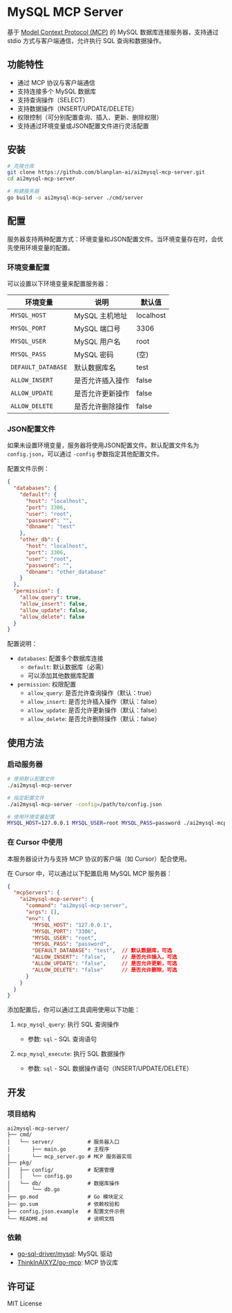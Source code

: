 # MySQL MCP Server

基于 [Model Context Protocol (MCP)](https://github.com/ThinkInAIXYZ/go-mcp) 的 MySQL 数据库连接服务器，支持通过 stdio 方式与客户端通信，允许执行 SQL 查询和数据操作。

## 功能特性

- 通过 MCP 协议与客户端通信
- 支持连接多个 MySQL 数据库
- 支持查询操作（SELECT）
- 支持数据操作（INSERT/UPDATE/DELETE）
- 权限控制（可分别配置查询、插入、更新、删除权限）
- 支持通过环境变量或JSON配置文件进行灵活配置

## 安装

```bash
# 克隆仓库
git clone https://github.com/blanplan-ai/ai2mysql-mcp-server.git
cd ai2mysql-mcp-server

# 构建服务器
go build -o ai2mysql-mcp-server ./cmd/server
```

## 配置

服务器支持两种配置方式：环境变量和JSON配置文件。当环境变量存在时，会优先使用环境变量的配置。

### 环境变量配置

可以设置以下环境变量来配置服务器：

| 环境变量 | 说明 | 默认值 |
|---------|------|--------|
| `MYSQL_HOST` | MySQL 主机地址 | localhost |
| `MYSQL_PORT` | MySQL 端口号 | 3306 |
| `MYSQL_USER` | MySQL 用户名 | root |
| `MYSQL_PASS` | MySQL 密码 | (空) |
| `DEFAULT_DATABASE` | 默认数据库名 | test |
| `ALLOW_INSERT` | 是否允许插入操作 | false |
| `ALLOW_UPDATE` | 是否允许更新操作 | false |
| `ALLOW_DELETE` | 是否允许删除操作 | false |

### JSON配置文件

如果未设置环境变量，服务器将使用JSON配置文件。默认配置文件名为 `config.json`，可以通过 `-config` 参数指定其他配置文件。

配置文件示例：

```json
{
  "databases": {
    "default": {
      "host": "localhost",
      "port": 3306,
      "user": "root",
      "password": "",
      "dbname": "test"
    },
    "other_db": {
      "host": "localhost",
      "port": 3306,
      "user": "root",
      "password": "",
      "dbname": "other_database"
    }
  },
  "permission": {
    "allow_query": true,
    "allow_insert": false,
    "allow_update": false,
    "allow_delete": false
  }
}
```

配置说明：

- `databases`: 配置多个数据库连接
  - `default`: 默认数据库（必需）
  - 可以添加其他数据库配置
- `permission`: 权限配置
  - `allow_query`: 是否允许查询操作（默认：true）
  - `allow_insert`: 是否允许插入操作（默认：false）
  - `allow_update`: 是否允许更新操作（默认：false）
  - `allow_delete`: 是否允许删除操作（默认：false）

## 使用方法

### 启动服务器

```bash
# 使用默认配置文件
./ai2mysql-mcp-server

# 指定配置文件
./ai2mysql-mcp-server -config=/path/to/config.json

# 使用环境变量配置
MYSQL_HOST=127.0.0.1 MYSQL_USER=root MYSQL_PASS=password ./ai2mysql-mcp-server
```

### 在 Cursor 中使用

本服务器设计为与支持 MCP 协议的客户端（如 Cursor）配合使用。

在 Cursor 中，可以通过以下配置启用 MySQL MCP 服务器：

```json
{
  "mcpServers": {
    "ai2mysql-mcp-server": {
      "command": "ai2mysql-mcp-server",
      "args": [],
      "env": {
        "MYSQL_HOST": "127.0.0.1",
        "MYSQL_PORT": "3306",
        "MYSQL_USER": "root",
        "MYSQL_PASS": "password",
        "DEFAULT_DATABASE": "test",  // 默认数据库，可选
        "ALLOW_INSERT": "false",     // 是否允许插入，可选
        "ALLOW_UPDATE": "false",     // 是否允许更新，可选
        "ALLOW_DELETE": "false"      // 是否允许删除，可选
      }
    }
  }
}
```

添加配置后，你可以通过工具调用使用以下功能：

1. `mcp_mysql_query`: 执行 SQL 查询操作
   - 参数: `sql` - SQL 查询语句

2. `mcp_mysql_execute`: 执行 SQL 数据操作
   - 参数: `sql` - SQL 数据操作语句（INSERT/UPDATE/DELETE）

## 开发

### 项目结构

```
ai2mysql-mcp-server/
├── cmd/
│   └── server/           # 服务器入口
│       ├── main.go       # 主程序
│       └── mcp_server.go # MCP 服务器实现
├── pkg/
│   ├── config/           # 配置管理
│   │   └── config.go
│   └── db/               # 数据库操作
│       └── db.go
├── go.mod                # Go 模块定义
├── go.sum                # 依赖校验和
├── config.json.example   # 配置文件示例
└── README.md             # 说明文档
```

### 依赖

- [go-sql-driver/mysql](https://github.com/go-sql-driver/mysql): MySQL 驱动
- [ThinkInAIXYZ/go-mcp](https://github.com/ThinkInAIXYZ/go-mcp): MCP 协议库

## 许可证

MIT License